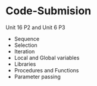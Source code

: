 # Code-Submision
Unit 16 P2  and Unit 6 P3
- Sequence
- Selection
- Iteration
- Local and Global variables
- Libraries
- Procedures and Functions
- Parameter passing

